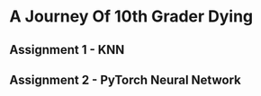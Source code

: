 # A Journey Of 10th Grader Dying

## Assignment 1 - KNN

## Assignment 2 - PyTorch Neural Network 



